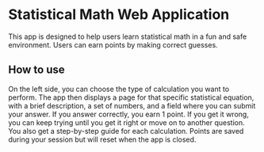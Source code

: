 # Statistical Math Web Application

This app is designed to help users learn statistical math in a fun and safe environment. Users can earn points by making correct guesses.

## How to use

On the left side, you can choose the type of calculation you want to perform. The app then displays a page for that specific statistical equation, with a brief description, a set of numbers, and a field where you can submit your answer. If you answer correctly, you earn 1 point. If you get it wrong, you can keep trying until you get it right or move on to another question. You also get a step-by-step guide for each calculation. Points are saved during your session but will reset when the app is closed.

